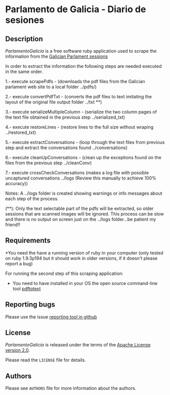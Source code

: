 Parlamento de Galicia - Diario de sesiones
==========================================

Description
-----------

*ParlamentoGalicia* is a free software ruby application used to scrape the information from the [Galician Parlament sessions][1]

In order to extract the information the following steps are needed executed in the same order.

1.- execute scrapePdfs - (downloads the pdf files from the Galician parlament web site to a local folder ../pdfs/)

2.- execute convertPdfTxt - (converts the pdf files to text imitating the layout of the original file output folder ../txt **)

3.- execute serializeMultipleColumn - (serialize the two column pages of the text file obtained in the previous step ../serialized_txt)

4.- execute restoreLines - (restore lines to the full size without wraping ../restored_txt)

5.- execute extractConversations - (loop through the text files from previous step and extract the conversations found ../conversations)

6.- execute cleanUpConversations - (clean up the exceptions found on the files from the previous step ../cleanConv)

7.- execute crossCheckConversations (makes a log file with possible uncaptured conversations  ../logs (Review this manually to achieve 100% accuracy))

Notes: A ../logs folder is created showing warnings or info messages about each step of the process.

(**): Only the text selectable part of the pdfs will be extracted, so older sessions that are scanned images will be ignored.
This process can be slow and there is no output on screen just on the ../logs folder...be patient my friend!!

Requirements
------------

*You need the have a running version of ruby in your computer (only tested on ruby 1.9.3p194 but it should work in older versions, if it doesn't please report a bug) 

For running the second step of this scraping application:
* You need to have installed in your OS the open source command-line tool [pdftotext][2]

Reporting bugs
--------------

Please use the issue [reporting tool in github][4]

License
-------

*ParlamentoGalicia* is released under the terms of the [Apache License version 2.0][3].

Please read the ``LICENSE`` file for details.

Authors
-------

Please see ``AUTHORS`` file for more information about the authors.



[1]: http://www.parlamentodegalicia.es/sitios/web/ContenidoGal/Procuras/Boletins.aspx
[2]: http://www.foolabs.com/xpdf/home.html
[3]: http://www.apache.org/licenses/
[4]: https://github.com/jjelosua/ParlamentoGalicia/issues
